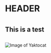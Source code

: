 # <h1>HEADER<h1>
# <h2>This is a test<h2>

![Image of Yaktocat](https://octodex.github.com/images/yaktocat.png)
